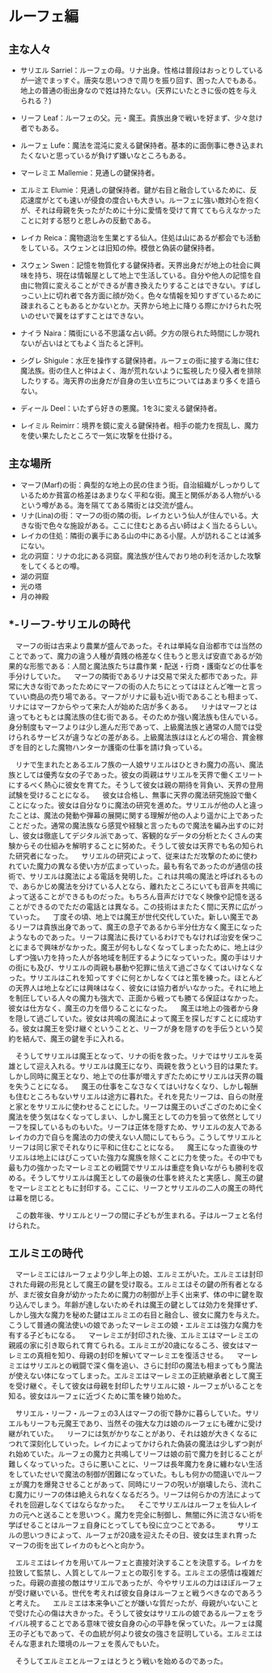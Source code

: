 ルーフェ編
======

主な人々
-----

- サリエル Sarriel：ルーフェの母。リナ出身。性格は普段はおっとりしているが一途でまっすぐ。唐突な思いつきで周りを振り回す、困った人でもある。地上の普通の街出身なので姓は持たない。(天界にいたときに仮の姓を与えられる？)
- リーフ Leaf：ルーフェの父。元・魔王。貴族出身で戦いを好まず、少々怠け者でもある。
- ルーフェ Lufe：魔法を混沌に変える鍵保持者。基本的に面倒事に巻き込まれたくないと思っているが負けず嫌いなところもある。
- マーレミエ Mallemie：見通しの鍵保持者。
- エルミエ Elumie：見通しの鍵保持者。鍵が右目と融合しているために、反応速度がとても速いが侵食の度合いも大きい。ルーフェに強い敵対心を抱くが、それは母親を失ったがために十分に愛情を受けて育ててもらえなかったことに対する怒りと悲しみの反動である。
- レイカ Reica：魔物退治を生業とする仙人。住処は山にあるが都会でも活動をしている。スウェンとは旧知の仲。模倣と偽装の鍵保持者。
- スウェン Swen：記憶を物質化する鍵保持者。天界出身だが地上の社会に興味を持ち、現在は情報屋として地上で生活している。自分や他人の記憶を自由に物質に変えることができるが書き換えたりすることはできない。すばしっこい上に切れ者で各方面に顔が効く。色々な情報を知りすぎているために疎まれることもあるとかないとか。天界から地上に降りる際にかけられた呪いのせいで翼をはずすことはできない。

- ナイラ Naira：隣街にいる不思議な占い師。夕方の限られた時間にしか現れないが占いはとてもよく当たると評判。
- シグレ Shigule：水圧を操作する鍵保持者。ルーフェの街に接する海に住む魔法族。街の住人と仲はよく、海が荒れないように監視したり侵入者を排除したりする。海天界の出身だが自身の生い立ちについてはあまり多くを語らない。
- ディール Deel：いたずら好きの悪魔。1を3に変える鍵保持者。
- レイミル Reimirr：境界を鏡に変える鍵保持者。相手の能力を撹乱し、魔力を使い果たしたところで一気に攻撃を仕掛ける。

主な場所
-----

- マーフ(Marf)の街：典型的な地上の民の住まう街。自治組織がしっかりしているためか貧富の格差はあまりなく平和な街。魔王と関係がある人物がいるという噂がある。海を隔ててある隣街とは交流が盛ん。
- リナ(Lina)の街：マーフの街の隣の街。レイカという仙人が住んでいる。大きな街で色々な施設がある。ここに住むとある占い師はよく当たるらしい。
- レイカの住処：隣街の裏手にある山の中にある小屋。人が訪れることは滅多にない。
- 北の洞窟：リナの北にある洞窟。魔法族が住んでおり地の利を活かした攻撃をしてくるとの噂。
- 湖の洞窟
- 光の塔
- 月の神殿

*-リーフ-サリエルの時代
------

　マーフの街は古来より農業が盛んであった。それは単純な自治都市では当然のことであって、魔力の違う人種が貴賎の格差なく住もうと思えば安直であるが効果的な形態である：人間と魔法族たちは農作業・配送・行商・護衛などの仕事を手分けしていた。
　マーフの隣街であるリナは交易で栄えた都市であった。非常に大きな街であったためにマーフの街の人たちにとってはほとんど唯一と言っていい商品の売り場である。マーフがリナに最も近い街であることも相まって、リナにはマーフからやって来た人が始めた店が多くある。
　リナはマーフとは違ってもともとは魔法族の住む街である。そのためか強い魔法族も住んでいる。身分制度もマーフよりは少し進んだ形であって、上級魔法族と通常の人間では受けられるサービスが違うなどの差がある。上級魔法族はほとんどの場合、賞金稼ぎを目的とした魔物ハンターか護衛の仕事を請け負っている。

　リナで生まれたとあるエルフ族の一人娘サリエルはひときわ魔力の高い、魔法族としては優秀な女の子であった。彼女の両親はサリエルを天界で働くエリートにするべく熱心に彼女を育てた。そうして彼女は親の期待を背負い、天界の登用試験を受けることになる。
　彼女は合格し、無事に天界の魔法研究施設で働くことになった。彼女は自分なりに魔法の研究を進めた。サリエルが他の人と違ったことは、魔法の発動や弾幕の展開に関する理解が他の人より遥かに上であったことだった。通常の魔法族なら感覚や経験と言ったもので魔法を編み出すのに対し、彼女は徹底してデジタル派であって、客観的なデータの分析とたくさんの実験からその仕組みを解明することに努めた。そうして彼女は天界でも名の知られた研究者になった。
　サリエルの研究によって、従来はただ攻撃のために使われていた魔力の異なる使い方が広まっていった。最も有名であったのが通信の技術で、サリエルは魔法による電話を発明した。これは共鳴の魔法と呼ばれるもので、あらかじめ魔法を分けている人となら、離れたところにいても音声を共鳴によって送ることができるものだった。もちろん音声だけでなく映像や記憶を送ることができるのでただの電話とは異なる。この技術はまたたく間に天界に広がっていった。
　丁度その頃、地上では魔王が世代交代していた。新しい魔王であるリーフは貴族出身であって、魔王の息子であるから半分仕方なく魔王になったようなものであった。リーフは魔法に長けているわけでもなければ治安を保つことにまるで興味がなかった。魔王が何もしなくなってしまったために、地上は少しずつ強い力を持った人が各地域を制圧するようになっていった。魔の手はリナの街にも及び、サリエルの両親も暴動や犯罪に怯えて過ごさなくてはいけなくなった。サリエルはこれを知ってすぐに何とかしなくてはと策を練った。ほとんどの天界人は地上などには興味はなく、彼女には協力者がいなかった。それに地上を制圧している人々の魔力も強大で、正面から戦っても勝てる保証はなかった。彼女は仕方なく、魔王の力を借りることになった。
　魔王は地上の強者から身を隠して過ごしていた。彼女は共鳴の魔法によって魔王を探しだすことに成功する。彼女は魔王を受け継ぐということと、リーフが身を隠すのを手伝うという契約を結んで、魔王の鍵を手に入れる。

　そうしてサリエルは魔王となって、リナの街を救った。リナではサリエルを英雄として迎え入れる。サリエルは魔王になり、両親を救うという目的は果たす。しかし同時に魔王となり、地上での仕事が増えすぎたためにサリエルは天界の職を失うことになる。
　魔王の仕事をこなさなくてはいけなくなり、しかし報酬も住むところもないサリエルは途方に暮れた。それを見たリーフは、自らの財産と家とをサリエルに使わせることにした。リーフは魔王のいざこざのために全く魔法を使う気はなくなってしまい、しかし魔王としての力を狙って依然としてリーフを探しているものもいた。リーフは正体を隠すため、サリエルの友人であるレイカの力で自らを魔法の力の使えない人間にしてもらう。こうしてサリエルとリーフは同じ家でそれなりに平和に住むことになる。
　魔王になった直後のサリエルは地上にはびこっていた強力な魔族を除くことに力を使った。その中でも最も力の強かったマーレミエとの戦闘でサリエルは重症を負いながらも勝利を収める。そうしてサリエルは魔王としての最後の仕事を終えたと実感し、魔王の鍵をマーレミエとともに封印する。ここに、リーフとサリエルの二人の魔王の時代は幕を閉じる。

　この数年後、サリエルとリーフの間に子どもが生まれる。子はルーフェと名付けられた。

エルミエの時代
------

　マーレミエにはルーフェより少し年上の娘、エルミエがいた。エルミエは封印された母親の形見として魔王の鍵を受け取る。エルミエはその鍵の所有者となるが、まだ彼女自身が幼かったために魔力の制御が上手く出来ず、体の中に鍵を取り込んでしまう。年齢が達しないためそれは魔王の鍵としては効力を発揮せず、しかし強大な魔力を秘めた鍵はエルミエの右目と融合し、彼女に魔力を与えた。こうして普通の魔法使いの娘であったマーレミエの娘・エルミエは強力な魔力を有する子どもになる。
　マーレミエが封印された後、エルミエはマーレミエの親戚の家に引き取られて育てられる。エルミエが20歳になるころ、彼女はマーレミエの真相を知り、母親の封印を解いてマーレミエを復活させる。
　マーレミエはサリエルとの戦闘で深く傷を追い、さらに封印の魔法も相まってもう魔法が使えない体になってしまった。エルミエはマーレミエの正統継承者として魔王を受け継ぐ。そして彼女は母親を封印したサリエルに娘・ルーフェがいることを知る。彼女はルーフェに近づくために策を練り始めた。

　サリエル・リーフ・ルーフェの3人はマーフの街で静かに暮らしていた。サリエルもリーフも元魔王であり、当然その強大な力は娘のルーフェにも確かに受け継がれていた。
　リーフには気がかりなことがあり、それは娘が大きくなるにつれて深刻化していった。レイカによってかけられた偽装の魔法は少しずつ剥がれ始めていた。ルーフェの魔力と共鳴してリーフは娘の前で魔力を封じることが難しくなっていった。さらに悪いことに、リーフは長年魔力を身に纏わない生活をしていたせいで魔法の制御が困難になっていた。もしも何かの間違いでルーフェが魔力を爆発させることがあって、同時にリーフの呪いが崩壊したら、流れこむ魔力にリーフの体は絶えられなくなるだろう。リーフは何らかの方法によってそれを回避しなくてはならなかった。
　そこでサリエルはルーフェを仙人レイカの元へと送ることを思いつく。魔力を完全に制御し、無闇に外に流さない術を学ばせることはルーフェ自身にとってしても役に立つことである。
　
　サリエルの思いつきによって、ルーフェが20歳を迎えたその日、彼女は生まれ育ったマーフの街を出てレイカのもとへと向かう。

　エルミエはレイカを用いてルーフェと直接対決することを決意する。レイカを拉致して監禁し、人質としてルーフェとの取引をする。エルミエの感情は複雑だった。母親の直接の敵はサリエルであったが、今やサリエルの力はほぼルーフェが受け継いでいる。世代を考えれば彼女自身はルーフェと戦うべきなのであろうと考えた。
　エルミエは本来争いごとが嫌いな質だったが、母親がいないことで受けた心の傷は大きかった。そうして彼女はサリエルの娘であるルーフェをライバル視することである意味で彼女自身の心の平静を保っていた。ルーフェは魔王の子どもであって、その血統が何より彼女の強さを証明している。エルミエはそんな恵まれた環境のルーフェを羨んでもいた。

　そうしてエルミエとルーフェはとうとう戦いを始めるのであった。
